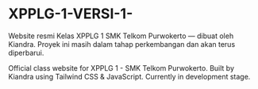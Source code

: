 # XPPLG-1-VERSI-1-
Website resmi Kelas XPPLG 1 SMK Telkom Purwokerto — dibuat oleh Kiandra. Proyek ini masih dalam tahap perkembangan dan akan terus diperbarui.

Official class website for XPPLG 1 - SMK Telkom Purwokerto. Built by Kiandra using Tailwind CSS & JavaScript. Currently in development stage.
